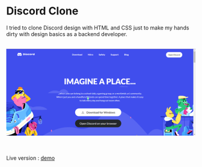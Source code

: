 # Discord Clone

I tried to clone Discord design with HTML and CSS just to make my hands dirty with design basics as a backend developer.

<br>

<img src="./assets/screenshot.png" />

<br>
<br>
<br>

Live version : [demo](https://discord-design-clone.netlify.app/)
